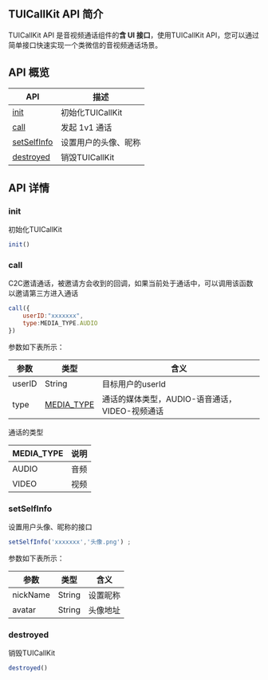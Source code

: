 ## TUICallKit API 简介

TUICallKit API 是音视频通话组件的**含 UI 接口**，使用TUICallKit API，您可以通过简单接口快速实现一个类微信的音视频通话场景。

<h2 id="TUICallKit">API 概览</h2>


| API | 描述 |
|-----|-----|
| [init](#init) | 初始化TUICallKit |
| [call](#call) | 发起 1v1 通话 |
| [setSelfInfo](#setSelfInfo) | 设置用户的头像、昵称 |
| [destroyed](#destroyed) | 销毁TUICallKit |


<h2 id="TUICallEngine"> API 详情</h2>

### init
初始化TUICallKit

```javascript
init()
```


### call
C2C邀请通话，被邀请方会收到的回调，如果当前处于通话中，可以调用该函数以邀请第三方进入通话

```javascript
call({
    userID:"xxxxxxx",
    type:MEDIA_TYPE.AUDIO
})
```

参数如下表所示：

| 参数 | 类型 | 含义 |
|-----|-----|-----|
| userID | String | 目标用户的userId |
| type | [MEDIA_TYPE](#MEDIA_TYPE) | 通话的媒体类型，AUDIO-语音通话，VIDEO-视频通话|


[](id:MEDIA_TYPE)
通话的类型

| MEDIA_TYPE | 说明 |
|-----|-----|
| AUDIO | 音频 |
| VIDEO | 视频 |


[](id:setSelfInfo)
### setSelfInfo
设置用户头像、昵称的接口

```javascript
setSelfInfo('xxxxxxx','头像.png') ;
```

参数如下表所示：

| 参数 | 类型 | 含义 |
|-----|-----|-----|
| nickName | String | 设置昵称 |
| avatar | String | 头像地址 |


[](id:destroyed)
### destroyed
销毁TUICallKit

```javascript
destroyed()
```